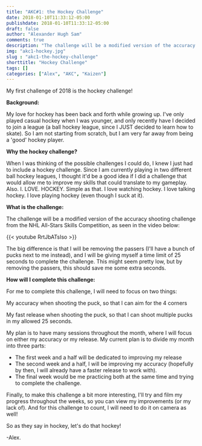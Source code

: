 ```yaml
---
title: "AKC#1: the Hockey Challenge"
date: 2018-01-10T11:33:12-05:00
publishdate: 2018-01-10T11:33:12-05:00
draft: false
author: "Alexander Hugh Sam"
comments: true
description: "The challenge will be a modified version of the accuracy shooting challenge from the NHL All-Stars Skills "
img: "akc1-hockey.jpg"
slug : "akc1-the-hockey-challenge"
shorttitle: "Hockey Challenge"
tags: []
categories: ["Alex", "AKC", "Kaizen"]
---
```

My first challenge of 2018 is the hockey challenge!

**Background:**

My love for hockey has been back and forth while growing up. I've only played casual hockey when I was younger, and only recently have I decided to join a league (a ball hockey league, since I JUST decided to learn how to skate). So I am not starting from scratch, but I am very far away from being a 'good' hockey player.

**Why the hockey challenge?**

When I was thinking of the possible challenges I could do, I knew I just had to include a hockey challenge. Since I am currently playing in two different ball hockey leagues, I thought it'd be a good idea if I did a challenge that would allow me to improve my skills that could translate to my gameplay. Also. I. LOVE. HOCKEY. Simple as that. I love watching hockey. I love talking hockey. I love playing hockey (even though I suck at it).

**What is the challenge:**

The challenge will be a modified version of the accuracy shooting challenge from the NHL All-Stars Skills Competition, as seen in the video below:

{{< youtube RrtJbATsIso >}}


The big difference is that I will be removing the passers (I'll have a bunch of pucks next to me instead), and I will be giving myself a time limit of 25 seconds to complete the challenge. This might seem pretty low, but by removing the passers,  this should save me some extra seconds.

**How will I complete this challenge:**

For me to complete this challenge, I will need to focus on two things:

My accuracy when shooting the puck, so that I can aim for the 4 corners

My fast release when shooting the puck, so that I can shoot multiple pucks in my allowed 25 seconds.

My plan is to have many sessions throughout the month, where I will focus on either my accuracy or my release. My current plan is to divide my month into three parts:

* The first week and a half will be dedicated to improving my release
* The second week and a half, I will be improving my accuracy (hopefully by then, I will already have a faster release to work with).
* The final week would be me practicing both at the same time and trying to complete the challenge.

Finally, to make this challenge a bit more interesting, I'll try and film my progress throughout the weeks, so you can view my improvements (or my lack of). And for this challenge to count, I will need to do it on camera as well!

So as they say in hockey, let's do that hockey!

-Alex.
